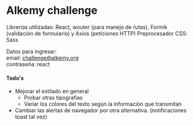 # Alkemy challenge


Librerías utilizadas: React, wouter (para manejo de rutas), Formik (validación de formulario) y Axios (peticiones HTTP) 
Preprocesador CSS: Sass  

Datos para ingresar:  
email: challenge@alkemy.org  
contraseña: react


#### Todo's
- Mejorar el estilado en general
  - Probar otras tipografías
  - Variar los colores del texto según la información que transmitan
- Cambiar las alertas de navegador por otra alternativa. (notificaciones toast tal vez)
